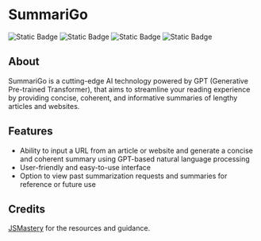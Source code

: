 # SummariGo

![Static Badge](https://img.shields.io/badge/react-1c2c4c?style=for-the-badge&logo=react&logoColor=white&link=https%3A%2F%2Freact.dev)
![Static Badge](https://img.shields.io/badge/vite-bf00ff?style=for-the-badge&logo=vite&logoColor=white&link=https%3A%2F%2Fvitejs.dev)
![Static Badge](https://img.shields.io/badge/tailwind-darkturquoise?style=for-the-badge&logo=tailwind%20css&logoColor=white&link=https%3A%2F%2Ftailwindcss.com)
![Static Badge](https://img.shields.io/badge/redux-764abc?style=for-the-badge&logo=redux&logoColor=white&link=https%3A%2F%2Fredux.js.org)

## About

SummariGo is a cutting-edge AI technology powered by GPT (Generative Pre-trained Transformer), that aims to streamline your reading experience by providing concise, coherent, and informative summaries of lengthy articles and websites.

## Features

- Ability to input a URL from an article or website and generate a concise and coherent summary using GPT-based natural language processing
- User-friendly and easy-to-use interface
- Option to view past summarization requests and summaries for reference or future use

## Credits

[JSMastery](https://www.jsmastery.pro) for the resources and guidance.
